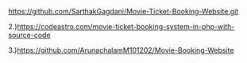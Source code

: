https://github.com/SarthakGagdani/Movie-Ticket-Booking-Website.git

2.)https://codeastro.com/movie-ticket-booking-system-in-php-with-source-code

3.)https://github.com/ArunachalamM101202/Movie-Booking-Website